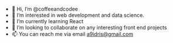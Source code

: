 - 👋 Hi, I’m @coffeeandcodee
- 👀 I’m interested in web development and data science.
- 🌱 I’m currently learning React
- 💞️ I’m looking to collaborate on any interesting front end projects
- 📫 You can reach me via email a9idris@gmail.com

<!---
coffeeandcodee/coffeeandcodee is a ✨ special ✨ repository because its `README.md` (this file) appears on your GitHub profile.
You can click the Preview link to take a look at your changes.
--->
